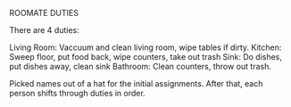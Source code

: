 ROOMATE DUTIES

There are 4 duties:

Living Room: Vaccuum and clean living room, wipe tables if dirty.
Kitchen: Sweep floor, put food back, wipe counters, take out trash
Sink: Do dishes, put dishes away, clean sink
Bathroom: Clean counters, throw out trash.

Picked names out of a hat for the initial assignments. After that, each person shifts through duties in order.


